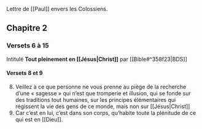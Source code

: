 Lettre de [[Paul]] envers les Colossiens.
## Chapitre 2
### Versets 6 à 15
Intitulé **Tout pleinement en [[Jésus|Christ]]** par [[Bible#^358f23|BDS]]
#### Versets 8 et 9
8) Veillez à ce que personne ne vous prenne au piège de la recherche d’une « sagesse » qui n’est que tromperie et illusion, qui se fonde sur des traditions tout humaines, sur les principes élémentaires qui régissent la vie des gens de ce monde, mais non sur [[Jésus|Christ]]
9) Car c’est en lui, c’est dans son corps, qu’habite toute la plénitude de ce qui est en [[Dieu]].